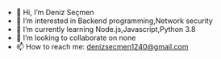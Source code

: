- 👋 Hi, I’m Deniz Seçmen
- 👀 I’m interested in Backend programming,Network security
- 🌱 I’m currently learning Node.js,Javascript,Python 3.8
- 💞️ I’m looking to collaborate on none
- 📫 How to reach me: denizsecmen1240@gmail.com

<!---
denizsecmen/denizsecmen is a ✨ special ✨ repository because its `README.md` (this file) appears on your GitHub profile.
You can click the Preview link to take a look at your changes.
--->
